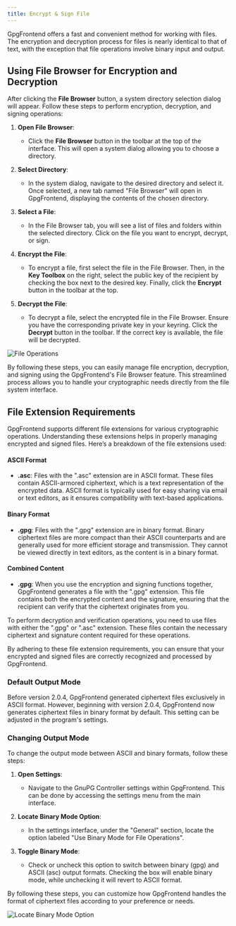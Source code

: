 ```yaml
---
title: Encrypt & Sign File
---
```


GpgFrontend offers a fast and convenient method for working with files. The
encryption and decryption process for files is nearly identical to that of text,
with the exception that file operations involve binary input and output.

## Using File Browser for Encryption and Decryption

After clicking the **File Browser** button, a system directory selection dialog
will appear. Follow these steps to perform encryption, decryption, and signing
operations:

1. **Open File Browser**:

   - Click the **File Browser** button in the toolbar at the top of the
     interface. This will open a system dialog allowing you to choose a
     directory.

2. **Select Directory**:

   - In the system dialog, navigate to the desired directory and select it. Once
     selected, a new tab named "File Browser" will open in GpgFrontend,
     displaying the contents of the chosen directory.

3. **Select a File**:

   - In the File Browser tab, you will see a list of files and folders within
     the selected directory. Click on the file you want to encrypt, decrypt, or
     sign.

4. **Encrypt the File**:

   - To encrypt a file, first select the file in the File Browser. Then, in the
     **Key Toolbox** on the right, select the public key of the recipient by
     checking the box next to the desired key. Finally, click the **Encrypt**
     button in the toolbar at the top.

5. **Decrypt the File**:

   - To decrypt a file, select the encrypted file in the File Browser. Ensure
     you have the corresponding private key in your keyring. Click the
     **Decrypt** button in the toolbar. If the correct key is available, the
     file will be decrypted.

![File Operations](https://image.cdn.bktus.com/i/2024/06/15/a8d7bf2f-54f6-ccc6-7bdd-8bb0d2ba44af.webp)

By following these steps, you can easily manage file encryption, decryption, and
signing using the GpgFrontend's File Browser feature. This streamlined process
allows you to handle your cryptographic needs directly from the file system
interface.

## File Extension Requirements

GpgFrontend supports different file extensions for various cryptographic
operations. Understanding these extensions helps in properly managing encrypted
and signed files. Here’s a breakdown of the file extensions used:

#### ASCII Format

- **.asc**: Files with the ".asc" extension are in ASCII format. These files
  contain ASCII-armored ciphertext, which is a text representation of the
  encrypted data. ASCII format is typically used for easy sharing via email or
  text editors, as it ensures compatibility with text-based applications.

#### Binary Format

- **.gpg**: Files with the ".gpg" extension are in binary format. Binary
  ciphertext files are more compact than their ASCII counterparts and are
  generally used for more efficient storage and transmission. They cannot be
  viewed directly in text editors, as the content is in a binary format.

#### Combined Content

- **.gpg**: When you use the encryption and signing functions together,
  GpgFrontend generates a file with the ".gpg" extension. This file contains
  both the encrypted content and the signature, ensuring that the recipient can
  verify that the ciphertext originates from you.

To perform decryption and verification operations, you need to use files with
either the ".gpg" or ".asc" extension. These files contain the necessary
ciphertext and signature content required for these operations.

By adhering to these file extension requirements, you can ensure that your
encrypted and signed files are correctly recognized and processed by
GpgFrontend.

### Default Output Mode

Before version 2.0.4, GpgFrontend generated ciphertext files exclusively in
ASCII format. However, beginning with version 2.0.4, GpgFrontend now generates
ciphertext files in binary format by default. This setting can be adjusted in
the program's settings.

### Changing Output Mode

To change the output mode between ASCII and binary formats, follow these steps:

1. **Open Settings**:

   - Navigate to the GnuPG Controller settings within GpgFrontend. This can be
     done by accessing the settings menu from the main interface.

2. **Locate Binary Mode Option**:

   - In the settings interface, under the "General" section, locate the option
     labeled "Use Binary Mode for File Operations".

3. **Toggle Binary Mode**:
   - Check or uncheck this option to switch between binary (gpg) and ASCII (asc)
     output formats. Checking the box will enable binary mode, while unchecking
     it will revert to ASCII format.

By following these steps, you can customize how GpgFrontend handles the format
of ciphertext files according to your preference or needs.

![Locate Binary Mode Option](https://image.cdn.bktus.com/i/2024/06/15/1a82922d-4a68-d315-f388-5571a4d93e8f.webp)
